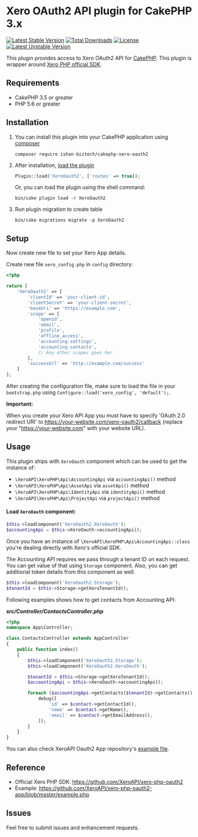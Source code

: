 # Xero OAuth2 API plugin for CakePHP 3.x

[![Latest Stable Version](https://poser.pugx.org/ishan-biztech/cakephp-xero-oauth2/v)](//packagist.org/packages/ishan-biztech/cakephp-xero-oauth2)
[![Total Downloads](https://poser.pugx.org/ishan-biztech/cakephp-xero-oauth2/downloads)](//packagist.org/packages/ishan-biztech/cakephp-xero-oauth2)
[![License](https://poser.pugx.org/ishan-biztech/cakephp-xero-oauth2/license)](//packagist.org/packages/ishan-biztech/cakephp-xero-oauth2)
[![Latest Unstable Version](https://poser.pugx.org/ishan-biztech/cakephp-xero-oauth2/v/unstable)](//packagist.org/packages/ishan-biztech/cakephp-xero-oauth2)

This plugin provides access to Xero OAuth2 API for [CakePHP](https://cakephp.org/). This plugin is wrapper around [Xero PHP official SDK](https://github.com/XeroAPI/xero-php-oauth2/).

## Requirements

- CakePHP 3.5 or greater
- PHP 5.6 or greater

## Installation

1. You can install this plugin into your CakePHP application using [composer](https://getcomposer.org)
    ```
    composer require ishan-biztech/cakephp-xero-oauth2
    ```

2. After installation, [load the plugin](https://book.cakephp.org/3/en/plugins.html#loading-a-plugin)
    ```php
    Plugin::load('XeroOauth2', ['routes' => true]);
    ```
    Or, you can load the plugin using the shell command:
    ```
    bin/cake plugin load -r XeroOauth2
    ```
3. Run plugin migration to create table
    ```
   bin/cake migrations migrate -p XeroOauth2
   ```

## Setup
Now create new file to set your Xero App details.

Create new file `xero_config.php` in `config` directory:

```php
<?php

return [
    'XeroOauth2' => [
        'clientId' => 'your-client-id',
        'clientSecret' => 'your-client-secret',
        'baseUri' => 'https://example.com',
        'scope' => [
            'openid',
            'email',
            'profile',
            'offline_access',
            'accounting.settings',
            'accounting.contacts',
            // Any other scopes goes her
        ],
        'successUrl' => 'http://example.com/success'
    ]
];
```

After creating the configuration file, make sure to load the file in your `bootstrap.php` using `Configure::load('xero_config', 'default');`.

**Important:**

When you create your Xero API App you must have to specify 'OAuth 2.0 redirect URI' to https://your-website.com/xero-oauth2/callback (replace your "https://your-website.com" with your website URL).

## Usage

This plugin ships with `XeroOauth` component which can be used to get the instance of:
- `\XeroAPI\XeroPHP\Api\AccountingApi` via `accountingApi()` method
- `\XeroAPI\XeroPHP\Api\AssetApi` via `assetApi()` method
- `\XeroAPI\XeroPHP\Api\IdentityApi` via `identityApi()` method
- `\XeroAPI\XeroPHP\Api\ProjectApi` via `projectApi()` method

#### Load `XeroOauth` component:

```php
$this->loadComponent('XeroOauth2.XeroOauth');
$accountingApi = $this->XeroOauth->accountingApi();
```

Once you have an instance of `\XeroAPI\XeroPHP\Api\AccountingApi::class` you're dealing directly with Xero's official SDK.

The Accounting API requires we pass through a tenant ID on each request. You can get value of that using `Storage` component. Also, you can get additional token details from this component as well.

```php
$this->loadComponent('XeroOauth2.Storage');
$tenantId = $this->Storage->getXeroTenantId();
```

Following examples shows how to get contacts from Accounting API:

_**src/Controller/ContactsController.php**_
```php
<?php
namespace App\Controller;

class ContactsController extends AppController
{
    public function index()
    {
        $this->loadComponent('XeroOauth2.Storage');
        $this->loadComponent('XeroOauth2.XeroOauth');

        $tenantId = $this->Storage->getXeroTenantId();
        $accountingApi = $this->XeroOauth->accountingApi();

        foreach ($accountingApi->getContacts($tenantId)->getContacts() as $contact) {
            debug([
                'id' => $contact->getContactId(),
                'name' => $contact->getName(),
                'email' => $contact->getEmailAddress(),
            ]);
        }
    }
}
```

You can also check XeroAPI Oauth2 App repository's [example file](https://github.com/XeroAPI/xero-php-oauth2-app/blob/master/example.php).

## Reference
- Official Xero PHP SDK: https://github.com/XeroAPI/xero-php-oauth2
- Example: https://github.com/XeroAPI/xero-php-oauth2-app/blob/master/example.php

## Issues
Feel free to submit issues and enhancement requests.
